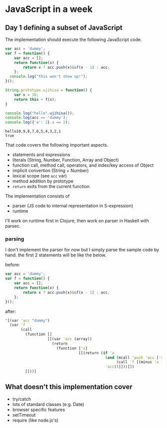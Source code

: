 # JavaScript in a week

## Day 1 defining a subset of JavaScript

The implementation should execute the following JavaScript code.

```js
var acc = 'dummy';
var f = function() {
	var acc = [];
	return function(x) {
		return x ? acc.push(x)&&f(x - 1) : acc;
	};
  console.log("this won't show up!");
}();

String.prototype.ujihisa = function() {
	var x = 10;
	return this + f(x);
}

console.log("hello".ujihisa());
console.log(acc == 'dummy');
console.log({'a': 2}.a == 2);
```

    hello10,9,8,7,6,5,4,3,2,1
    true

That code covers the following important aspects.

* statements and expressions
* literals (String, Number, Function, Array and Object)
* function call, method call, operators, and index/key access of Object
* implicit convertion (String + Number)
* lexical scope (see `acc` var)
* method addition by prototype
* `return` exits from the current function

The implementation consists of

* parser (JS code to internal representation in S-expression)
* runtime

I'll work on runtime first in Clojure, then work on parser in Haskell with parsec.

### parsing

I don't implement the parser for now but I simply parse the sample code by hand. the first 2 statements will be like the below.

before:

```js
var acc = 'dummy';
var f = function() {
	var acc = [];
	return function(x) {
		return x ? acc.push(x)&&f(x - 1) : acc;
	};
}();
```

after:

```clojure
'[(var 'acc "dummy")
  (var 'f
       (call
         (function []
                   [[(var 'acc (array))
                     (return
                       (function ['x]
                                 [[(return (if 'x
                                             (and (mcall 'push 'acc ['x])
                                                  (call 'f [(minus 'x 1)]))
                                             'acc))]]))]])
         []))]
```

## What doesn't this implementation cover

* try/catch
* lots of standard classes (e.g. Date)
* browser specific features
* setTimeout
* require (like node.js's)
